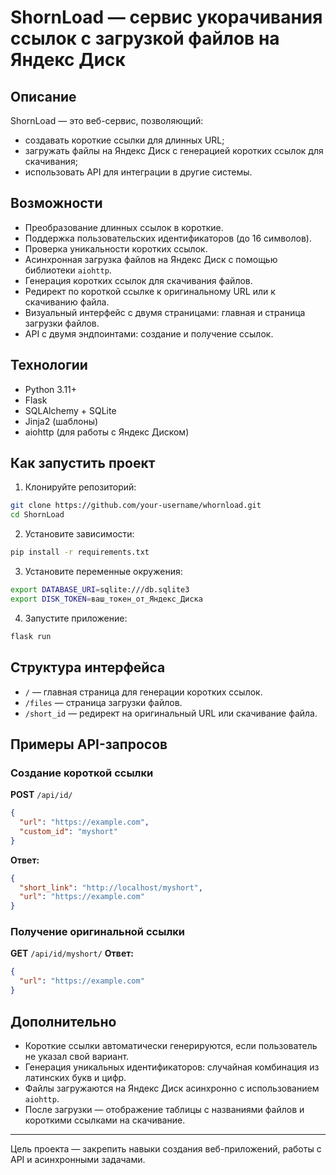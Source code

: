 # ShornLoad — сервис укорачивания ссылок с загрузкой файлов на Яндекс Диск

## Описание

ShornLoad — это веб-сервис, позволяющий:

- создавать короткие ссылки для длинных URL;
- загружать файлы на Яндекс Диск с генерацией коротких ссылок для скачивания;
- использовать API для интеграции в другие системы.

## Возможности

- Преобразование длинных ссылок в короткие.
- Поддержка пользовательских идентификаторов (до 16 символов).
- Проверка уникальности коротких ссылок.
- Асинхронная загрузка файлов на Яндекс Диск с помощью библиотеки `aiohttp`.
- Генерация коротких ссылок для скачивания файлов.
- Редирект по короткой ссылке к оригинальному URL или к скачиванию файла.
- Визуальный интерфейс с двумя страницами: главная и страница загрузки файлов.
- API с двумя эндпоинтами: создание и получение ссылок.

## Технологии

- Python 3.11+
- Flask
- SQLAlchemy + SQLite
- Jinja2 (шаблоны)
- aiohttp (для работы с Яндекс Диском)

## Как запустить проект

1. Клонируйте репозиторий:

```bash
git clone https://github.com/your-username/whornload.git
cd ShornLoad
```

2. Установите зависимости:

```bash
pip install -r requirements.txt
```

3. Установите переменные окружения:

```bash
export DATABASE_URI=sqlite:///db.sqlite3
export DISK_TOKEN=ваш_токен_от_Яндекс_Диска
```

4. Запустите приложение:

```bash
flask run
```

## Структура интерфейса

- `/` — главная страница для генерации коротких ссылок.
- `/files` — страница загрузки файлов.
- `/short_id` — редирект на оригинальный URL или скачивание файла.

## Примеры API-запросов

### Создание короткой ссылки

**POST** `/api/id/`

```json
{
  "url": "https://example.com",
  "custom_id": "myshort"
}
```

**Ответ:**

```json
{
  "short_link": "http://localhost/myshort",
  "url": "https://example.com"
}
```

### Получение оригинальной ссылки

**GET** `/api/id/myshort/` **Ответ:**

```json
{
  "url": "https://example.com"
}
```

## Дополнительно

- Короткие ссылки автоматически генерируются, если пользователь не указал свой вариант.
- Генерация уникальных идентификаторов: случайная комбинация из латинских букв и цифр.
- Файлы загружаются на Яндекс Диск асинхронно с использованием `aiohttp`.
- После загрузки — отображение таблицы с названиями файлов и короткими ссылками на скачивание.

---

Цель проекта — закрепить навыки создания веб-приложений, работы с API и асинхронными задачами.

